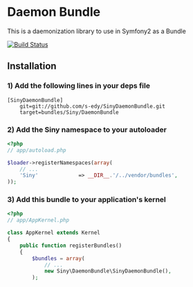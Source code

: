Daemon Bundle
=============

This is a daemonization library to use in Symfony2 as a Bundle

[![Build Status](https://secure.travis-ci.org/s-edy/SinyDaemonBundle.png)](http://travis-ci.org/s-edy/SinyDaemonBundle)

Installation
-------------

### 1) Add the following lines in your deps file

```
[SinyDaemonBundle]
    git=git://github.com/s-edy/SinyDaemonBundle.git
    target=bundles/Siny/DaemonBundle
```

### 2) Add the Siny namespace to your autoloader

```php
<?php
// app/autoload.php

$loader->registerNamespaces(array(
	// ...
	'Siny'             => __DIR__.'/../vendor/bundles',
));
```

### 3) Add this bundle to your application's kernel

```php
<?php
// app/AppKernel.php

class AppKernel extends Kernel
{
    public function registerBundles()
    {
        $bundles = array(
        	// ...
            new Siny\DaemonBundle\SinyDaemonBundle(),
        );
```

